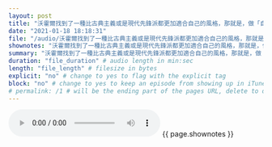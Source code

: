 ```yaml
---
layout: post
title: "沃霍爾找到了一種比古典主義或是現代先鋒派都更加適合自己的風格，那就是，做「自己」。之前那個問題不再成為困擾沃霍爾的魔咒。回到學校後，他嚴格按照自己做派行事，「古怪」「前衛」成了人們對他的新評價。風格特別沒什麼不好，對沃霍爾來說，毫無風格毫無辨識度才是最差的。" # quotes allow forbidden characters like the colon
date: "2021-01-18 18:18:31"
file: "/audio/沃霍爾找到了一種比古典主義或是現代先鋒派都更加適合自己的風格，那就是，做「自己」。之前那個問題不再成為困擾沃霍爾的魔咒。回到學校後，他嚴格按照自己做派行事，「古怪」「前衛」成了人們對他的新評價。風格特別沒什麼不好，對沃霍爾來說，毫無風格毫無辨識度才是最差的。.mp3"
shownotes: "沃霍爾找到了一種比古典主義或是現代先鋒派都更加適合自己的風格，那就是，做「自己」。之前那個問題不再成為困擾沃霍爾的魔咒。回到學校後，他嚴格按照自己做派行事，「古怪」「前衛」成了人們對他的新評價。風格特別沒什麼不好，對沃霍爾來說，毫無風格毫無辨識度才是最差的。"
summary: "沃霍爾找到了一種比古典主義或是現代先鋒派都更加適合自己的風格，那就是，做「自己」。之前那個問題不再成為困擾沃霍爾的魔咒。回到學校後，他嚴格按照自己做派行事，「古怪」「前衛」成了人們對他的新評價。風格特別沒什麼不好，對沃霍爾來說，毫無風格毫無辨識度才是最差的。"
duration: "file_duration" # audio length in min:sec
length: "file_length" # filesize in bytes
explicit: "no" # change to yes to flag with the explicit tag
block: "no" # change to yes to keep an episode from showing up in iTunes
# permalink: /1 # will be the ending part of the pages URL, delete to default to the title
---
```


<audio controls>
<source src="{{site.url}}{{site.baseurl}}{{ page.file }}" type="audio/x-mp3">
Your browser does not support the audio element.
</audio>
{{ page.shownotes }}
